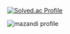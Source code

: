 <div>
  
</div>

[![Solved.ac Profile](http://mazassumnida.wtf/api/v2/generate_badge?boj=kcmclub22)](https://solved.ac/kcmclub22/)

![mazandi profile](http://mazandi.herokuapp.com/api?handle=kcmclub22&theme=warm)
